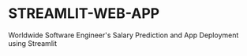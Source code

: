 # STREAMLIT-WEB-APP
Worldwide Software Engineer's Salary Prediction and App Deployment using Streamlit 
